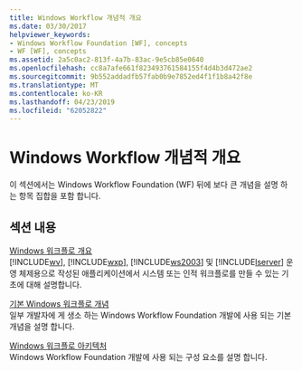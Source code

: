 ```yaml
---
title: Windows Workflow 개념적 개요
ms.date: 03/30/2017
helpviewer_keywords:
- Windows Workflow Foundation [WF], concepts
- WF [WF], concepts
ms.assetid: 2a5c0ac2-813f-4a7b-83ac-9e5cb85e0640
ms.openlocfilehash: cc8a7afe661f823493761584155f4d4b3d472ae2
ms.sourcegitcommit: 9b552addadfb57fab0b9e7852ed4f1f1b8a42f8e
ms.translationtype: MT
ms.contentlocale: ko-KR
ms.lasthandoff: 04/23/2019
ms.locfileid: "62052822"
---
```

# <a name="windows-workflow-conceptual-overview"></a>Windows Workflow 개념적 개요
이 섹션에서는 Windows Workflow Foundation (WF) 뒤에 보다 큰 개념을 설명 하는 항목 집합을 포함 합니다.  
  
## <a name="in-this-section"></a>섹션 내용  
 [Windows 워크플로 개요](overview.md)  
 [!INCLUDE[wv](../../../includes/wv-md.md)], [!INCLUDE[wxp](../../../includes/wxp-md.md)], [!INCLUDE[ws2003](../../../includes/ws2003-md.md)] 및 [!INCLUDE[lserver](../../../includes/lserver-md.md)] 운영 체제용으로 작성된 애플리케이션에서 시스템 또는 인적 워크플로를 만들 수 있는 기초에 대해 설명합니다.  
  
 [기본 Windows 워크플로 개념](fundamental-concepts.md)  
 일부 개발자에 게 생소 하는 Windows Workflow Foundation 개발에 사용 되는 기본 개념을 설명 합니다.  
  
 [Windows 워크플로 아키텍처](architecture.md)  
 Windows Workflow Foundation 개발에 사용 되는 구성 요소를 설명 합니다.
